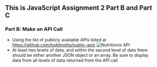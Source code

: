 ## This is JavaScript Assignment 2 Part B and Part C
### Part B: Make an API Call
* Using the list of publicly available APIs listed at https://github.com/toddmotto/public-apis
![Nutritionix API](https://trackapi.nutritionix.com/v2/) 
* At least two levels of data, and within the second level of data there should be either another JSON object or an array. Be sure to display data from all levels of data returned from the API call 

